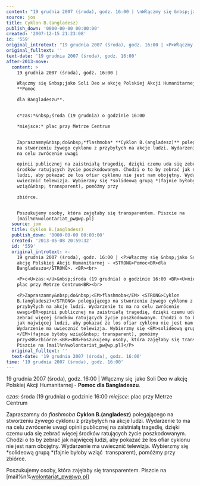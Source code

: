 ```yaml
---
content: "19 grudnia 2007 (środa), godz. 16:00 | \nWłączmy się &nbsp;jako Soli Deo w akcję Polskiej Akcji Humanitarnej - **Pomoc\ndla Bangladeszu**. \n\nc*zas:*&nbsp;środa (19 grudnia) o godzinie 16:00 \n*miejsce:* plac przy Metrze Centrum\n\nZapraszamny&nbsp;do&nbsp;*flashmoba* **Cyklon B.(angladesz)** polegającego na stworzeniu żywego cyklonu z przybyłych na akcje ludzi. Wydarzenie to ma na celu zwrócenie uwagi\nopinii publicznej na zaistniałą tragedię, dzięki czemu uda się zebrać więcej środków ratujących życie poszkodowanym. Chodzi o to by zebrać jak najwięcej ludzi, aby pokazać że los ofiar cyklonu nie jest nam obojętny. Wydarzenie ma uwiecznić telewizja. Wybierzmy się *solideową grupą *(fajnie byłoby wziąć&nbsp; transparent), pomóżmy przy\nzbiórce.\n\nPoszukujemy osoby, która zajęłaby się transparentem. Piszcie na [mail%n%wolontariat_pw@wp.pl]\n\n\n<!--CONTENT FROM OLD SERVER (jos before 2013): 19 grudnia 2007 (środa), godz. 16:00 | \nWłączmy się &nbsp;jako Soli Deo w akcję Polskiej Akcji Humanitarnej - **Pomoc\ndla Bangladeszu**. \n\n\r\n\nc*zas:*&nbsp;środa (19 grudnia) o godzinie 16:00 \n*miejsce:* plac przy Metrze Centrum\n\n\r\n\nZapraszamny&nbsp;do&nbsp;*flashmoba* **Cyklon B.(angladesz)** polegającego na stworzeniu żywego cyklonu z przybyłych na akcje ludzi. Wydarzenie to ma na celu zwrócenie uwagi\nopinii publicznej na zaistniałą tragedię, dzięki czemu uda się zebrać więcej środków ratujących życie poszkodowanym. Chodzi o to by zebrać jak najwięcej ludzi, aby pokazać że los ofiar cyklonu nie jest nam obojętny. Wydarzenie ma uwiecznić telewizja. Wybierzmy się *solideową grupą *(fajnie byłoby wziąć&nbsp; transparent), pomóżmy przy\nzbiórce.\n\nPoszukujemy osoby, która zajęłaby się transparentem. Piszcie na [mail%n%wolontariat_pw@wp.pl]\n\n-->"
source: jos
title: Cyklon B.(angladesz)
publish_down: '0000-00-00 00:00:00'
created: '2007-12-15 21:23:08'
id: '559'
original_introtext: "19 grudnia 2007 (środa), godz. 16:00 | <P>Włączmy się &nbsp;jako Soli Deo w akcję Polskiej Akcji Humanitarnej - <STRONG>Pomoc<BR>dla Bangladeszu</STRONG>. <BR><br>\r\n<P>c<U>zas:</U>&nbsp;środa (19 grudnia) o godzinie 16:00 <BR><U>miejsce:</U> plac przy Metrze Centrum<BR><br>\r\n<P>Zapraszamny&nbsp;do&nbsp;<EM>flashmoba</EM> <STRONG>Cyklon B.(angladesz)</STRONG> polegającego na stworzeniu żywego cyklonu z przybyłych na akcje ludzi. Wydarzenie to ma na celu zwrócenie uwagi<BR>opinii publicznej na zaistniałą tragedię, dzięki czemu uda się zebrać więcej środków ratujących życie poszkodowanym. Chodzi o to by zebrać jak najwięcej ludzi, aby pokazać że los ofiar cyklonu nie jest nam obojętny. Wydarzenie ma uwiecznić telewizja. Wybierzmy się <EM>solideową grupą </EM>(fajnie byłoby wziąć&nbsp; transparent), pomóżmy przy<BR>zbiórce.<BR><BR>Poszukujemy osoby, która zajęłaby się transparentem. Piszcie na [mail%n%wolontariat_pw@wp.pl]</P>"
original_fulltext: ''
text-date: '19 grudnia 2007 (środa), godz. 16:00'
after-2013-move:
  content: >
    19 grudnia 2007 (środa), godz. 16:00 | 

    Włączmy się &nbsp;jako Soli Deo w akcję Polskiej Akcji Humanitarnej -
    **Pomoc

    dla Bangladeszu**. 


    c*zas:*&nbsp;środa (19 grudnia) o godzinie 16:00 

    *miejsce:* plac przy Metrze Centrum


    Zapraszamny&nbsp;do&nbsp;*flashmoba* **Cyklon B.(angladesz)** polegającego
    na stworzeniu żywego cyklonu z przybyłych na akcje ludzi. Wydarzenie to ma
    na celu zwrócenie uwagi

    opinii publicznej na zaistniałą tragedię, dzięki czemu uda się zebrać więcej
    środków ratujących życie poszkodowanym. Chodzi o to by zebrać jak najwięcej
    ludzi, aby pokazać że los ofiar cyklonu nie jest nam obojętny. Wydarzenie ma
    uwiecznić telewizja. Wybierzmy się *solideową grupą *(fajnie byłoby
    wziąć&nbsp; transparent), pomóżmy przy

    zbiórce.


    Poszukujemy osoby, która zajęłaby się transparentem. Piszcie na
    [mail%n%wolontariat_pw@wp.pl]
  source: jom
  title: Cyklon B.(angladesz)
  publish_down: '0000-00-00 00:00:00'
  created: '2013-05-08 20:59:32'
  id: '559'
  original_introtext: >-
    19 grudnia 2007 (środa), godz. 16:00 | <P>Włączmy się &nbsp;jako Soli Deo w
    akcję Polskiej Akcji Humanitarnej - <STRONG>Pomoc<BR>dla
    Bangladeszu</STRONG>. <BR><br>

    <P>c<U>zas:</U>&nbsp;środa (19 grudnia) o godzinie 16:00 <BR><U>miejsce:</U>
    plac przy Metrze Centrum<BR><br>

    <P>Zapraszamny&nbsp;do&nbsp;<EM>flashmoba</EM> <STRONG>Cyklon
    B.(angladesz)</STRONG> polegającego na stworzeniu żywego cyklonu z
    przybyłych na akcje ludzi. Wydarzenie to ma na celu zwrócenie
    uwagi<BR>opinii publicznej na zaistniałą tragedię, dzięki czemu uda się
    zebrać więcej środków ratujących życie poszkodowanym. Chodzi o to by zebrać
    jak najwięcej ludzi, aby pokazać że los ofiar cyklonu nie jest nam obojętny.
    Wydarzenie ma uwiecznić telewizja. Wybierzmy się <EM>solideową grupą
    </EM>(fajnie byłoby wziąć&nbsp; transparent), pomóżmy
    przy<BR>zbiórce.<BR><BR>Poszukujemy osoby, która zajęłaby się transparentem.
    Piszcie na [mail%n%wolontariat_pw@wp.pl]</P>
  original_fulltext: ''
  text-date: '19 grudnia 2007 (środa), godz. 16:00'
time: '19 grudnia 2007 (środa), godz. 16:00'
---
```

19 grudnia 2007 (środa), godz. 16:00 | 
Włączmy się &nbsp;jako Soli Deo w akcję Polskiej Akcji Humanitarnej - **Pomoc
dla Bangladeszu**. 

c*zas:*&nbsp;środa (19 grudnia) o godzinie 16:00 
*miejsce:* plac przy Metrze Centrum

Zapraszamny&nbsp;do&nbsp;*flashmoba* **Cyklon B.(angladesz)** polegającego na stworzeniu żywego cyklonu z przybyłych na akcje ludzi. Wydarzenie to ma na celu zwrócenie uwagi
opinii publicznej na zaistniałą tragedię, dzięki czemu uda się zebrać więcej środków ratujących życie poszkodowanym. Chodzi o to by zebrać jak najwięcej ludzi, aby pokazać że los ofiar cyklonu nie jest nam obojętny. Wydarzenie ma uwiecznić telewizja. Wybierzmy się *solideową grupą *(fajnie byłoby wziąć&nbsp; transparent), pomóżmy przy
zbiórce.

Poszukujemy osoby, która zajęłaby się transparentem. Piszcie na [mail%n%wolontariat_pw@wp.pl]


<!--CONTENT FROM OLD SERVER (jos before 2013): 19 grudnia 2007 (środa), godz. 16:00 | 
Włączmy się &nbsp;jako Soli Deo w akcję Polskiej Akcji Humanitarnej - **Pomoc
dla Bangladeszu**. 



c*zas:*&nbsp;środa (19 grudnia) o godzinie 16:00 
*miejsce:* plac przy Metrze Centrum



Zapraszamny&nbsp;do&nbsp;*flashmoba* **Cyklon B.(angladesz)** polegającego na stworzeniu żywego cyklonu z przybyłych na akcje ludzi. Wydarzenie to ma na celu zwrócenie uwagi
opinii publicznej na zaistniałą tragedię, dzięki czemu uda się zebrać więcej środków ratujących życie poszkodowanym. Chodzi o to by zebrać jak najwięcej ludzi, aby pokazać że los ofiar cyklonu nie jest nam obojętny. Wydarzenie ma uwiecznić telewizja. Wybierzmy się *solideową grupą *(fajnie byłoby wziąć&nbsp; transparent), pomóżmy przy
zbiórce.

Poszukujemy osoby, która zajęłaby się transparentem. Piszcie na [mail%n%wolontariat_pw@wp.pl]

-->

<!--{{json:{"created_date":"2007-12-15 21:23:08","publish_down":"0000-00-00 00:00:00","id":"559"}}}-->